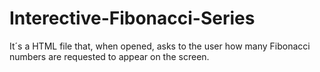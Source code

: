 # Interective-Fibonacci-Series
It´s a HTML file that, when opened, asks to the user how many Fibonacci numbers are requested to appear on the screen.
